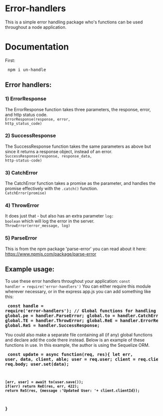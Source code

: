 # Error-handlers

This is a simple error handling package who's functions can be used throughout a node application.

# Documentation
First:
<pre> npm i un-handle </pre>
## Error handlers:
### 1) ErrorResponse
The ErrorResponse function takes three parameters, the response, error, and http status code.
<br><code>ErrorResponse(response, error, http_status_code)</code>
### 2) SuccessResponse
The SuccessResponse function takes the same parameters as above but since it returns a response object, instead of an error.
<br><code>SuccessResponse(response, response_data, http-status-code)</code>
### 3) CatchError
The CatchError function takes a promise as the parameter, and handles the promise effectively with the <code>.catch()</code> function.
<br><code>CatchError(promise)</code>
### 4) ThrowError
It does just that - but also has an extra parameter <code>log: boolean</code> which will log the error in the server.
<br><code>ThrowError(error_message, log)</code>
### 5) ParseError
This is from the npm package 'parse-error' you can read about it here: https://www.npmjs.com/package/parse-error

## Example usage:
To use these error handlers throughout your application:
<code>const handler = require('error-handlers')</code>
You can either require this module wherever necessary, or in the express app.js you can add something like this:
<strong><pre>
const handle = require('error-handlers');
// Global functions for handling errors
global.pe = handler.ParseError;
global.to = handler.CatchError;
global.TE = handler.ThrowError;
global.ReE = handler.ErrorResponse;
global.ReS = handler.SuccessResponse;
</pre></strong>
You could also make a separate file containing all (if any) global functions and declare add the code there instead.
Below is an example of these functions in use.
In this example, the author is using the Sequelize ORM.
<strong><pre>
const update = async function(req, res){
    let err, user, data, client, able;
    user = req.user;
    client = req.client;
    data = req.body;
    user.set(data);

    [err, user] = await to(user.save());
    if(err) return ReE(res, err, 422);
    return ReS(res, {message :'Updated User: '+ client.clientId});
}
</pre></strong>

